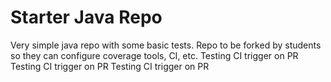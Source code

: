 # Starter Java Repo

Very simple java repo with some basic tests. Repo to be forked by students so they can configure coverage tools, CI, etc.
Testing CI trigger on PR
Testing CI trigger on PR
Testing CI trigger on PR
